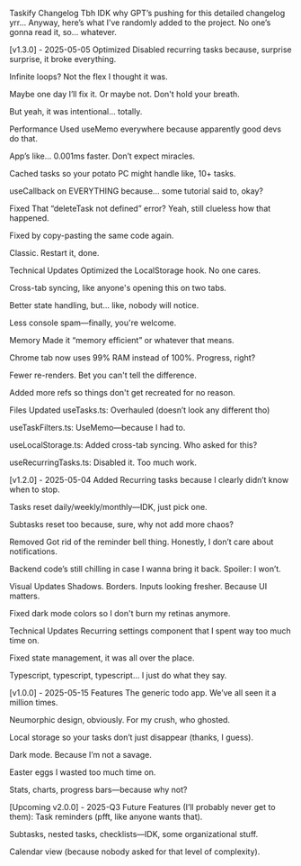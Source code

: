 Taskify Changelog
Tbh IDK why GPT’s pushing for this detailed changelog yrr... Anyway, here’s what I’ve randomly added to the project. No one’s gonna read it, so... whatever.

[v1.3.0] - 2025-05-05
Optimized
Disabled recurring tasks because, surprise surprise, it broke everything.

Infinite loops? Not the flex I thought it was.

Maybe one day I’ll fix it. Or maybe not. Don't hold your breath.

But yeah, it was intentional... totally.

Performance
Used useMemo everywhere because apparently good devs do that.

App’s like... 0.001ms faster. Don’t expect miracles.

Cached tasks so your potato PC might handle like, 10+ tasks.

useCallback on EVERYTHING because... some tutorial said to, okay?

Fixed
That “deleteTask not defined” error? Yeah, still clueless how that happened.

Fixed by copy-pasting the same code again.

Classic. Restart it, done.

Technical Updates
Optimized the LocalStorage hook. No one cares.

Cross-tab syncing, like anyone's opening this on two tabs.

Better state handling, but... like, nobody will notice.

Less console spam—finally, you're welcome.

Memory
Made it “memory efficient” or whatever that means.

Chrome tab now uses 99% RAM instead of 100%. Progress, right?

Fewer re-renders. Bet you can't tell the difference.

Added more refs so things don't get recreated for no reason.

Files Updated
useTasks.ts: Overhauled (doesn’t look any different tho)

useTaskFilters.ts: UseMemo—because I had to.

useLocalStorage.ts: Added cross-tab syncing. Who asked for this?

useRecurringTasks.ts: Disabled it. Too much work.

[v1.2.0] - 2025-05-04
Added
Recurring tasks because I clearly didn’t know when to stop.

Tasks reset daily/weekly/monthly—IDK, just pick one.

Subtasks reset too because, sure, why not add more chaos?

Removed
Got rid of the reminder bell thing. Honestly, I don’t care about notifications.

Backend code’s still chilling in case I wanna bring it back. Spoiler: I won’t.

Visual Updates
Shadows. Borders. Inputs looking fresher. Because UI matters.

Fixed dark mode colors so I don't burn my retinas anymore.

Technical Updates
Recurring settings component that I spent way too much time on.

Fixed state management, it was all over the place.

Typescript, typescript, typescript... I just do what they say.

[v1.0.0] - 2025-05-15
Features
The generic todo app. We’ve all seen it a million times.

Neumorphic design, obviously. For my crush, who ghosted.

Local storage so your tasks don’t just disappear (thanks, I guess).

Dark mode. Because I’m not a savage.

Easter eggs I wasted too much time on.

Stats, charts, progress bars—because why not?

[Upcoming v2.0.0] - 2025-Q3
Future Features (I’ll probably never get to them):
Task reminders (pfft, like anyone wants that).

Subtasks, nested tasks, checklists—IDK, some organizational stuff.

Calendar view (because nobody asked for that level of complexity).
